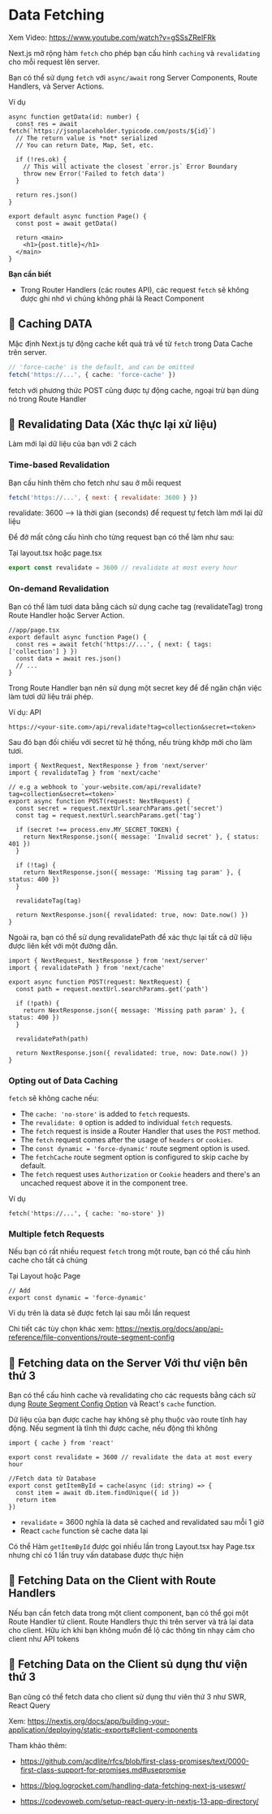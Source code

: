 
# Data Fetching

Xem Video: <https://www.youtube.com/watch?v=gSSsZReIFRk>

Next.js mở rộng hàm `fetch` cho phép bạn cấu hình `caching` và `revalidating` cho mỗi request lên server.

Bạn có thể sử dụng `fetch` với  `async/await` rong Server Components,  Route Handlers, và Server Actions.

Ví dụ


```tsx
async function getData(id: number) {
  const res = await fetch(`https://jsonplaceholder.typicode.com/posts/${id}`)
  // The return value is *not* serialized
  // You can return Date, Map, Set, etc.
 
  if (!res.ok) {
    // This will activate the closest `error.js` Error Boundary
    throw new Error('Failed to fetch data')
  }
 
  return res.json()
}
 
export default async function Page() {
  const post = await getData()
 
  return <main>
    <h1>{post.title}</h1>
  </main>
}
```

**Bạn cần biết**

- Trong Router Handlers (các routes API), các request `fetch` sẽ không được ghi nhớ vì chúng không phải là React Component

## 🎯 Caching DATA

Mặc định Next.js tự động cache kết quả trả về từ `fetch` trong Data Cache trên server.

```ts
// 'force-cache' is the default, and can be omitted
fetch('https://...', { cache: 'force-cache' })
```

fetch với phương thức POST cũng được tự động cache, ngoại trừ bạn dùng nó trong Route Handler


## 🎯 Revalidating Data (Xác thực lại xử liệu)

Làm mới lại dữ liệu của bạn với 2 cách

### Time-based Revalidation

Bạn cấu hình thêm cho fetch như sau ở mỗi request

```js
fetch('https://...', { next: { revalidate: 3600 } })
```
revalidate: 3600  --> là thời gian (seconds) để request tự fetch làm mới lại dữ liệu

Để đở mất công cấu hình cho từng request bạn có thể làm như sau:

Tại layout.tsx hoặc page.tsx

```js
export const revalidate = 3600 // revalidate at most every hour
```

### On-demand Revalidation

Bạn có thể làm tươi data bằng cách sử dụng cache tag (revalidateTag) trong Route Handler hoặc Server Action.

```tsx
//app/page.tsx
export default async function Page() {
  const res = await fetch('https://...', { next: { tags: ['collection'] } })
  const data = await res.json()
  // ...
}
```

Trong Route Handler bạn nên sử dụng một secret key để để ngăn chặn việc làm tươi dữ liệu trái phép.

Ví dụ: API

```text
https://<your-site.com>/api/revalidate?tag=collection&secret=<token>
```
Sau đó bạn đối chiếu với secret từ hệ thống, nếu trùng khớp mới cho làm tươi.

```tsx
import { NextRequest, NextResponse } from 'next/server'
import { revalidateTag } from 'next/cache'
 
// e.g a webhook to `your-website.com/api/revalidate?tag=collection&secret=<token>`
export async function POST(request: NextRequest) {
  const secret = request.nextUrl.searchParams.get('secret')
  const tag = request.nextUrl.searchParams.get('tag')
 
  if (secret !== process.env.MY_SECRET_TOKEN) {
    return NextResponse.json({ message: 'Invalid secret' }, { status: 401 })
  }
 
  if (!tag) {
    return NextResponse.json({ message: 'Missing tag param' }, { status: 400 })
  }
 
  revalidateTag(tag)
 
  return NextResponse.json({ revalidated: true, now: Date.now() })
}
```

Ngoài ra, bạn có thể sử dụng revalidatePath để xác thực lại tất cả dữ liệu được liên kết với một đường dẫn.


```tsx
import { NextRequest, NextResponse } from 'next/server'
import { revalidatePath } from 'next/cache'
 
export async function POST(request: NextRequest) {
  const path = request.nextUrl.searchParams.get('path')
 
  if (!path) {
    return NextResponse.json({ message: 'Missing path param' }, { status: 400 })
  }
 
  revalidatePath(path)
 
  return NextResponse.json({ revalidated: true, now: Date.now() })
}
```

### Opting out of Data Caching

`fetch` sẽ không cache nếu:

*   The `cache: 'no-store'` is added to `fetch` requests.
*   The `revalidate: 0` option is added to individual `fetch` requests.
*   The `fetch` request is inside a Router Handler that uses the `POST` method.
*   The `fetch` request comes after the usage of `headers` or `cookies`.
*   The `const dynamic = 'force-dynamic'` route segment option is used.
*   The `fetchCache` route segment option is configured to skip cache by default.
*   The `fetch` request uses `Authorization` or `Cookie` headers and there's an uncached request above it in the component tree.

Ví dụ

```tsx
fetch('https://...', { cache: 'no-store' })
```

### Multiple fetch Requests

Nếu bạn có rất nhiều request `fetch` trong một route, bạn có thể cấu hình cache cho tất cả chúng

Tại  Layout hoặc Page

```tsx
// Add
export const dynamic = 'force-dynamic'
```

Ví dụ trên là data sẽ được fetch lại sau mỗi lần request 

Chi tiết các tùy chọn khác xem: https://nextjs.org/docs/app/api-reference/file-conventions/route-segment-config

## 🎯 Fetching data on the Server Với thư viện bên thứ 3

Bạn có thể cấu hình cache và revalidating cho các requests bằng cách sử dụng [Route Segment Config Option](https://nextjs.org/docs/app/api-reference/file-conventions/route-segment-config) và  React's `cache` function.

Dữ liệu của bạn được cache hay không sẽ phụ thuộc vào route tĩnh hay động. Nếu segment là tĩnh thì được cache, nếu động thì không

```tsx
import { cache } from 'react'
 
export const revalidate = 3600 // revalidate the data at most every hour

//Fetch data từ Database
export const getItemById = cache(async (id: string) => {
  const item = await db.item.findUnique({ id })
  return item
})
```

- ``revalidate`` = 3600 nghĩa là data sẽ cached and revalidated sau mỗi 1 giờ
- React `cache` function sẽ cache data lại

Có thể Hàm `getItemById` được gọi nhiều lần trong Layout.tsx hay Page.tsx nhưng chỉ có 1 lần truy vấn database được thực hiện

## 🎯 Fetching Data on the Client with Route Handlers

Nếu bạn cần fetch data trong một client component, bạn có thể gọi một Route Handler từ client. Route Handlers thực thi trên server và trả lại data cho client. Hữu ích khi bạn không muốn để lộ các thông tin nhạy cảm cho client như API tokens

## 🎯 Fetching Data on the Client sủ dụng thư viện thứ 3

Bạn cũng có thể fetch data cho client sử dụng thư viên thứ 3 như SWR, React Query 

Xem: https://nextjs.org/docs/app/building-your-application/deploying/static-exports#client-components

Tham khảo thêm: 

- https://github.com/acdlite/rfcs/blob/first-class-promises/text/0000-first-class-support-for-promises.md#usepromise

- https://blog.logrocket.com/handling-data-fetching-next-js-useswr/
- https://codevoweb.com/setup-react-query-in-nextjs-13-app-directory/



